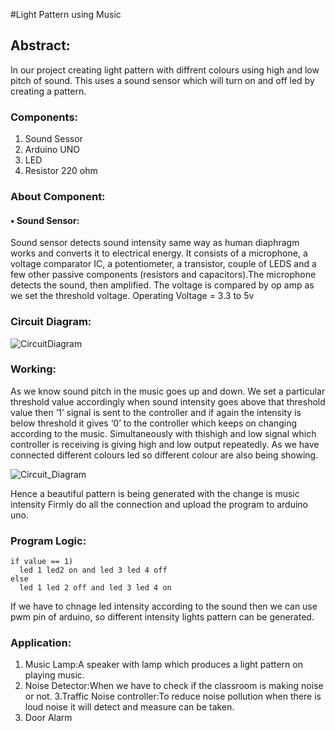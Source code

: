#Light Pattern using Music
  ## Abstract:
In our project creating light pattern with diffrent colours using high and low pitch of sound. This uses a sound sensor which will turn on and off led by creating a pattern. 
### Components:
1.	Sound Sessor
2.	Arduino UNO
3.	LED
4.	Resistor 220 ohm
### About Component:
   #### • Sound Sensor:
  Sound sensor detects sound intensity same way as human diaphragm works and converts it to electrical energy. It consists of a microphone, a voltage comparator                   IC, a potentiometer, a transistor, couple of LEDS and a few other passive components (resistors and capacitors).The microphone detects the sound, then                           amplified. The voltage is compared by op amp as we set the threshold voltage.
  Operating Voltage = 3.3 to 5v
  
### Circuit Diagram:

![CircuitDiagram](https://user-images.githubusercontent.com/73650233/104852827-0f477200-5923-11eb-83f7-8ec47df4dbf1.jpg)

### Working: 
As we know sound pitch in the music goes up and down. We set a particular threshold value accordingly when sound intensity goes above that threshold value then ‘1’
signal is sent to the controller and if again the intensity is below threshold it gives ‘0’  to the controller which keeps on changing according to the music. Simultaneously with thishigh and low signal which controller is receiving is giving high and low output repeatedly. As we have connected different colours led so different colour are also being showing.

![Circuit_Diagram](https://user-images.githubusercontent.com/73650233/104852842-1cfcf780-5923-11eb-8b1a-2919a6d8ab11.jpg)

 Hence a beautiful pattern is being generated with the change is music intensity 
	Firmly do all the connection and upload the program to arduino uno. 



### Program Logic:
  
	if value == 1)
	  led 1 led2 on and led 3 led 4 off
	else
	  led 1 led 2 off and led 3 led 4 on

  If we have to chnage led intensity according to the sound then we can use pwm pin of arduino, so different intensity lights pattern can be generated. 

### Application:
  1. Music Lamp:A speaker with lamp which produces a light pattern on playing music.
  2. Noise Detector:When we have to check if the classroom is making noise or not.
  3.Traffic Noise controller:To reduce noise pollution when there is loud noise it will detect and measure can be taken.
  4. Door Alarm
